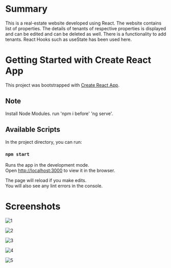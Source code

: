 # Summary
This is a real-estate website developed using React.
The website contains list of properties.
The details of tenants of respective properties is displayed and can be edited and can be deleted as well.
There is a functionality to add tenants.
React Hooks such as useState has been used here.

# Getting Started with Create React App

This project was bootstrapped with [Create React App](https://github.com/facebook/create-react-app).

## Note
Install Node Modules. run 'npm i before' 'ng serve'.

## Available Scripts

In the project directory, you can run:

### `npm start`

Runs the app in the development mode.\
Open [http://localhost:3000](http://localhost:3000) to view it in the browser.

The page will reload if you make edits.\
You will also see any lint errors in the console.

# Screenshots

![1](https://user-images.githubusercontent.com/57454647/120609974-5b2d2a80-c470-11eb-8e5f-eeec552402af.png)

![2](https://user-images.githubusercontent.com/57454647/120610016-61bba200-c470-11eb-8474-24b2dc64ac35.png)

![3](https://user-images.githubusercontent.com/57454647/120610022-63856580-c470-11eb-89b1-15802f046b18.png)

![4](https://user-images.githubusercontent.com/57454647/120610036-654f2900-c470-11eb-8ad2-b60d1d10f435.png)

![5](https://user-images.githubusercontent.com/57454647/120610066-6aac7380-c470-11eb-9485-65b23c189910.png)






